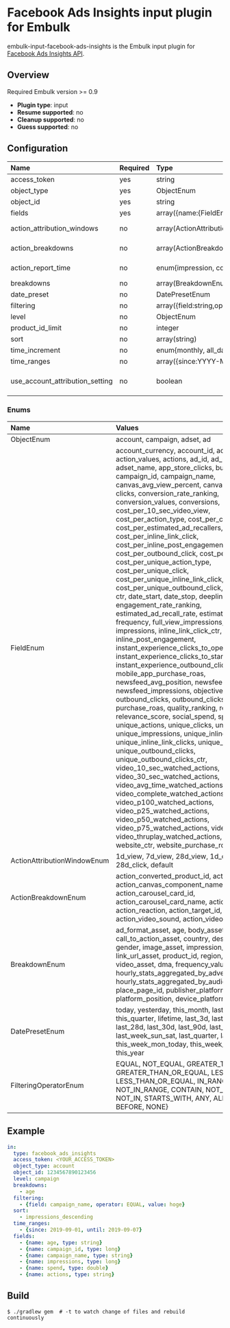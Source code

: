 # Facebook Ads Insights input plugin for Embulk

embulk-input-facebook-ads-insights is the Embulk input plugin for [Facebook Ads Insights API](https://developers.facebook.com/docs/marketing-api/insights).

## Overview

Required Embulk version >= 0.9

* **Plugin type**: input
* **Resume supported**: no
* **Cleanup supported**: no
* **Guess supported**: no

## Configuration

| Name                            | Required | Type                                                             | Description                                                                                                                |
|:--------------------------------|:---------|:-----------------------------------------------------------------|:---------------------------------------------------------------------------------------------------------------------------|
| access_token                    | yes      | string                                                           | Facebook access token.                                                                                                     |
| object_type                     | yes      | ObjectEnum                                                       | ads object type.                                                                                                           |
| object_id                       | yes      | string                                                           | ads object id.                                                                                                             |
| fields                          | yes      | array({name:{FieldEnum, BreakdownEnum}, type:string})            | columns to fetch.                                                                                                          |
| action_attribution_windows      | no       | array(ActionAttributionWindowEnum)                                | see [action_attribution_windows](https://developers.facebook.com/docs/marketing-api/insights/parameters) for details.      |
| action_breakdowns               | no       | array(ActionBreakdownEnum)                                       | see [action_breakdowns](https://developers.facebook.com/docs/marketing-api/insights/parameters) for details.               |
| action_report_time              | no       | enum{impression, conversion}                                     | see [action_report_time](https://developers.facebook.com/docs/marketing-api/insights/parameters) for details.              |
| breakdowns                      | no       | array(BreakdownEnum)                                             | see [breakdowns](https://developers.facebook.com/docs/marketing-api/insights/parameters) for details.                      |
| date_preset                     | no       | DatePresetEnum                                                   | see [date_preset](https://developers.facebook.com/docs/marketing-api/insights/parameters) for details.                     |
| filtering                       | no       | array({field:string,operator:FilteringOperatorEnum,value:string})| see [filtering](https://developers.facebook.com/docs/marketing-api/insights/parameters) for details.                       |
| level                           | no       | ObjectEnum                                                       | see [level](https://developers.facebook.com/docs/marketing-api/insights/parameters) for details.                           |
| product_id_limit                | no       | integer                                                          | see [product_id_limit](https://developers.facebook.com/docs/marketing-api/insights/parameters) for details.                |
| sort                            | no       | array(string)                                                    | see [sort](https://developers.facebook.com/docs/marketing-api/insights/parameters) for details.                            |
| time_increment                  | no       | enum{monthly, all_days} or integer(1-90)                         | see [time_increment](https://developers.facebook.com/docs/marketing-api/insights/parameters) for details.                  |
| time_ranges                     | no       | array({since:YYYY-MM-DD, until:YYYY-MM-DD})                      | see [time_ranges](https://developers.facebook.com/docs/marketing-api/insights/parameters) for details.                     |
| use_account_attribution_setting | no       | boolean                                                          | see [use_account_attribution_setting](https://developers.facebook.com/docs/marketing-api/insights/parameters) for details. |

### Enums

| Name                        | Values                                                                                                                                                                                                                                                                                                                                                                                                                                                                                                                                                                                                                                                                                                                                                                                                                                                                                                                                                                                                                                                                                                                                                                                                                                                                                                                                                                                                                                                                                                                                                                                                                                                                                                                                                                                      |         
|:----------------------------|:--------------------------------------------------------------------------------------------------------------------------------------------------------------------------------------------------------------------------------------------------------------------------------------------------------------------------------------------------------------------------------------------------------------------------------------------------------------------------------------------------------------------------------------------------------------------------------------------------------------------------------------------------------------------------------------------------------------------------------------------------------------------------------------------------------------------------------------------------------------------------------------------------------------------------------------------------------------------------------------------------------------------------------------------------------------------------------------------------------------------------------------------------------------------------------------------------------------------------------------------------------------------------------------------------------------------------------------------------------------------------------------------------------------------------------------------------------------------------------------------------------------------------------------------------------------------------------------------------------------------------------------------------------------------------------------------------------------------------------------------------------------------------------------------|
| ObjectEnum                  | account, campaign, adset, ad                                                                                                                                                                                                                                                                                                                                                                                                                                                                                                                                                                                                                                                                                                                                                                                                                                                                                                                                                                                                                                                                                                                                                                                                                                                                                                                                                                                                                                                                                                                                                                                                                                                                                                                                                                |
| FieldEnum                   | account_currency, account_id, account_name, action_values, actions, ad_id, ad_name, adset_id, adset_name, app_store_clicks, buying_type, campaign_id, campaign_name, canvas_avg_view_percent, canvas_avg_view_time, clicks, conversion_rate_ranking, conversion_values, conversions, cost_per_10_sec_video_view, cost_per_action_type, cost_per_conversion, cost_per_estimated_ad_recallers, cost_per_inline_link_click, cost_per_inline_post_engagement, cost_per_outbound_click, cost_per_thruplay, cost_per_unique_action_type, cost_per_unique_click, cost_per_unique_inline_link_click, cost_per_unique_outbound_click, cpc, cpm, cpp, ctr, date_start, date_stop, deeplink_clicks, engagement_rate_ranking, estimated_ad_recall_rate, estimated_ad_recallers, frequency, full_view_impressions, full_view_reach, impressions, inline_link_click_ctr, inline_link_clicks, inline_post_engagement, instant_experience_clicks_to_open, instant_experience_clicks_to_start, instant_experience_outbound_clicks, mobile_app_purchase_roas, newsfeed_avg_position, newsfeed_clicks, newsfeed_impressions, objective, outbound_clicks, outbound_clicks_ctr, purchase_roas, quality_ranking, reach, relevance_score, social_spend, spend, unique_actions, unique_clicks, unique_ctr, unique_impressions, unique_inline_link_click_ctr, unique_inline_link_clicks, unique_link_clicks_ctr, unique_outbound_clicks, unique_outbound_clicks_ctr, video_10_sec_watched_actions, video_30_sec_watched_actions, video_avg_time_watched_actions, video_complete_watched_actions, video_p100_watched_actions, video_p25_watched_actions, video_p50_watched_actions, video_p75_watched_actions, video_play_actions, video_thruplay_watched_actions, website_clicks, website_ctr, website_purchase_roas |
| ActionAttributionWindowEnum | 1d_view, 7d_view, 28d_view, 1d_click, 7d_click, 28d_click, default                                                                                                                                                                                                                                                                                                                                                                                                                                                                                                                                                                                                                                                                                                                                                                                                                                                                                                                                                                                                                                                                                                                                                                                                                                                                                                                                                                                                                                                                                                                                                                                                                                                                                                                          |
| ActionBreakdownEnum         | action_converted_product_id, action_device, action_canvas_component_name, action_carousel_card_id, action_carousel_card_name, action_destination, action_reaction, action_target_id, action_type, action_video_sound, action_video_type                                                                                                                                                                                                                                                                                                                                                                                                                                                                                                                                                                                                                                                                                                                                                                                                                                                                                                                                                                                                                                                                                                                                                                                                                                                                                                                                                                                                                                                                                                                                                     |
| BreakdownEnum               | ad_format_asset, age, body_asset, call_to_action_asset, country, description_asset, gender, image_asset, impression_device, link_url_asset, product_id, region, title_asset, video_asset, dma, frequency_value, hourly_stats_aggregated_by_advertiser_time_zone, hourly_stats_aggregated_by_audience_time_zone, place_page_id, publisher_platform, platform_position, device_platform                                                                                                                                                                                                                                                                                                                                                                                                                                                                                                                                                                                                                                                                                                                                                                                                                                                                                                                                                                                                                                                                                                                                                                                                                                                                                                                                                                                                       |
| DatePresetEnum              | today, yesterday, this_month, last_month, this_quarter, lifetime, last_3d, last_7d, last_14d, last_28d, last_30d, last_90d, last_week_mon_sun, last_week_sun_sat, last_quarter, last_year, this_week_mon_today, this_week_sun_today, this_year                                                                                                                                                                                                                                                                                                                                                                                                                                                                                                                                                                                                                                                                                                                                                                                                                                                                                                                                                                                                                                                                                                                                                                                                                                                                                                                                                                                                                                                                                                                                              |
| FilteringOperatorEnum       | EQUAL, NOT_EQUAL, GREATER_THAN, GREATER_THAN_OR_EQUAL, LESS_THAN, LESS_THAN_OR_EQUAL, IN_RANGE, NOT_IN_RANGE, CONTAIN, NOT_CONTAIN, IN, NOT_IN, STARTS_WITH, ANY, ALL, AFTER, BEFORE, NONE}                                                                                                                                                                                                                                                                                                                                                                                                                                                                                                                                                                                                                                                                                                                                                                                                                                                                                                                                                                                                                                                                                                                                                                                                                                                                                                                                                                                                                                                                                                                                                                                                 |

## Example

```yaml
in:
  type: facebook_ads_insights
  access_token: <YOUR_ACCESS_TOKEN>
  object_type: account
  object_id: 1234567890123456
  level: campaign
  breakdowns:
    - age
  filtering:
    - {field: campaign_name, operator: EQUAL, value: hoge}
  sort:
    - impressions_descending
  time_ranges:
    - {since: 2019-09-01, until: 2019-09-07}
  fields:
    - {name: age, type: string}
    - {name: campaign_id, type: long}
    - {name: campaign_name, type: string}
    - {name: impressions, type: long}
    - {name: spend, type: double}
    - {name: actions, type: string}
```


## Build

```
$ ./gradlew gem  # -t to watch change of files and rebuild continuously
```
